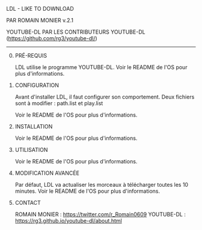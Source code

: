 LDL - LIKE TO DOWNLOAD

PAR ROMAIN MONIER v.2.1

YOUTUBE-DL PAR LES CONTRIBUTEURS YOUTUBE-DL (https://github.com/rg3/youtube-dl/)

-----------------------------

0. PRÉ-REQUIS

	LDL utilise le programme YOUTUBE-DL. Voir le README de l'OS pour plus d'informations.
	
1. CONFIGURATION

	Avant d'installer LDL, il faut configurer son comportement. Deux fichiers sont à modifier : path.list et play.list
	
	Voir le README de l'OS pour plus d'informations.

2. INSTALLATION

	Voir le README de l'OS pour plus d'informations.
	
3. UTILISATION

	Voir le README de l'OS pour plus d'informations.
	
4. MODIFICATION AVANCÉE

	Par défaut, LDL va actualiser les morceaux à télécharger toutes les 10 minutes. Voir le README de l'OS pour plus d'informations.
	
5. CONTACT

	ROMAIN MONIER : https://twitter.com/r_Romain0609
	YOUTUBE-DL : https://rg3.github.io/youtube-dl/about.html